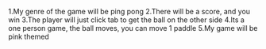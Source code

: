 1.My genre of the game will be ping pong
2.There will be a score, and you win
3.The player will just click tab to get the ball on the other side
4.Its a one person game, the ball moves, you can move 1 paddle
5.My game will be pink themed
